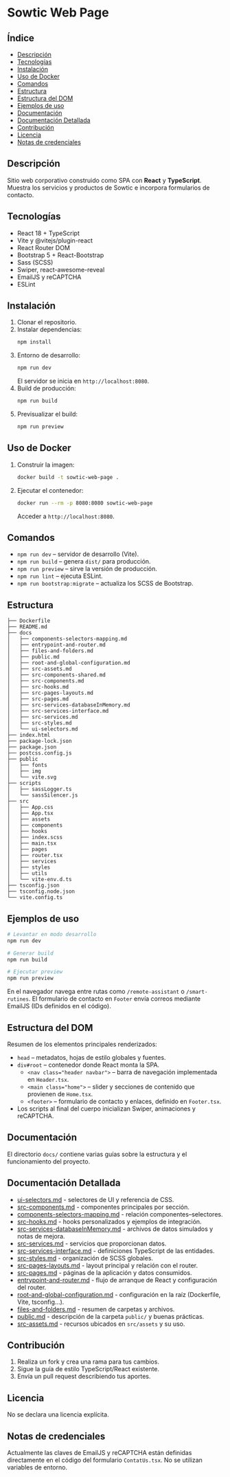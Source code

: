 # Sowtic Web Page

## Índice
- [Descripción](#descripción)
- [Tecnologías](#tecnologías)
- [Instalación](#instalación)
- [Uso de Docker](#uso-de-docker)
- [Comandos](#comandos)
- [Estructura](#estructura)
- [Estructura del DOM](#estructura-del-dom)
- [Ejemplos de uso](#ejemplos-de-uso)
- [Documentación](#documentación)
- [Documentación Detallada](#documentación-detallada)
- [Contribución](#contribución)
- [Licencia](#licencia)
- [Notas de credenciales](#notas-de-credenciales)
## Descripción
Sitio web corporativo construido como SPA con **React** y **TypeScript**. Muestra los servicios y productos de Sowtic e incorpora formularios de contacto.
## Tecnologías
- React 18 + TypeScript
- Vite y @vitejs/plugin-react
- React Router DOM
- Bootstrap 5 + React-Bootstrap
- Sass (SCSS)
- Swiper, react-awesome-reveal
- EmailJS y reCAPTCHA
- ESLint

## Instalación
1. Clonar el repositorio.
2. Instalar dependencias:
   ```bash
   npm install
   ```
3. Entorno de desarrollo:
   ```bash
   npm run dev
   ```
   El servidor se inicia en `http://localhost:8080`.
4. Build de producción:
   ```bash
   npm run build
   ```
5. Previsualizar el build:
   ```bash
   npm run preview
   ```

## Uso de Docker
1. Construir la imagen:
   ```bash
   docker build -t sowtic-web-page .
   ```
2. Ejecutar el contenedor:
   ```bash
   docker run --rm -p 8080:8080 sowtic-web-page
   ```
   Acceder a `http://localhost:8080`.

## Comandos
- `npm run dev` – servidor de desarrollo (Vite).
- `npm run build` – genera `dist/` para producción.
- `npm run preview` – sirve la versión de producción.
- `npm run lint` – ejecuta ESLint.
- `npm run bootstrap:migrate` – actualiza los SCSS de Bootstrap.

## Estructura
```text
├── Dockerfile
├── README.md
├── docs
│   ├── components-selectors-mapping.md
│   ├── entrypoint-and-router.md
│   ├── files-and-folders.md
│   ├── public.md
│   ├── root-and-global-configuration.md
│   ├── src-assets.md
│   ├── src-components-shared.md
│   ├── src-components.md
│   ├── src-hooks.md
│   ├── src-pages-layouts.md
│   ├── src-pages.md
│   ├── src-services-databaseInMemory.md
│   ├── src-services-interface.md
│   ├── src-services.md
│   ├── src-styles.md
│   └── ui-selectors.md
├── index.html
├── package-lock.json
├── package.json
├── postcss.config.js
├── public
│   ├── fonts
│   ├── img
│   └── vite.svg
├── scripts
│   ├── sassLogger.ts
│   └── sassSilencer.js
├── src
│   ├── App.css
│   ├── App.tsx
│   ├── assets
│   ├── components
│   ├── hooks
│   ├── index.scss
│   ├── main.tsx
│   ├── pages
│   ├── router.tsx
│   ├── services
│   ├── styles
│   ├── utils
│   └── vite-env.d.ts
├── tsconfig.json
├── tsconfig.node.json
└── vite.config.ts
```

## Ejemplos de uso
```bash
# Levantar en modo desarrollo
npm run dev

# Generar build
npm run build

# Ejecutar preview
npm run preview
```
En el navegador navega entre rutas como `/remote-assistant` o `/smart-rutines`. El formulario de contacto en `Footer` envía correos mediante EmailJS (IDs definidos en el código).

## Estructura del DOM
Resumen de los elementos principales renderizados:

- `head` – metadatos, hojas de estilo globales y fuentes.
- `div#root` – contenedor donde React monta la SPA.
  - `<nav class="header navbar">` – barra de navegación implementada en `Header.tsx`.
  - `<main class="home">` – slider y secciones de contenido que provienen de `Home.tsx`.
  - `<footer>` – formulario de contacto y enlaces, definido en `Footer.tsx`.
- Los scripts al final del cuerpo inicializan Swiper, animaciones y reCAPTCHA.

## Documentación
El directorio `docs/` contiene varias guías sobre la estructura y el funcionamiento del proyecto.

## Documentación Detallada
- [ui-selectors.md](docs/ui-selectors.md) - selectores de UI y referencia de CSS.
- [src-components.md](docs/src-components.md) - componentes principales por sección.
- [components-selectors-mapping.md](docs/components-selectors-mapping.md) - relación componentes–selectores.
- [src-hooks.md](docs/src-hooks.md) - hooks personalizados y ejemplos de integración.
- [src-services-databaseInMemory.md](docs/src-services-databaseInMemory.md) - archivos de datos simulados y notas de mejora.
- [src-services.md](docs/src-services.md) - servicios que proporcionan datos.
- [src-services-interface.md](docs/src-services-interface.md) - definiciones TypeScript de las entidades.
- [src-styles.md](docs/src-styles.md) - organización de SCSS globales.
- [src-pages-layouts.md](docs/src-pages-layouts.md) - layout principal y relación con el router.
- [src-pages.md](docs/src-pages.md) - páginas de la aplicación y datos consumidos.
- [entrypoint-and-router.md](docs/entrypoint-and-router.md) - flujo de arranque de React y configuración del router.
- [root-and-global-configuration.md](docs/root-and-global-configuration.md) - configuración en la raíz (Dockerfile, Vite, tsconfig...).
- [files-and-folders.md](docs/files-and-folders.md) - resumen de carpetas y archivos.
- [public.md](docs/public.md) - descripción de la carpeta `public/` y buenas prácticas.
- [src-assets.md](docs/src-assets.md) - recursos ubicados en `src/assets` y su uso.

## Contribución
1. Realiza un fork y crea una rama para tus cambios.
2. Sigue la guía de estilo TypeScript/React existente.
3. Envía un pull request describiendo tus aportes.

## Licencia
No se declara una licencia explícita.

## Notas de credenciales
Actualmente las claves de EmailJS y reCAPTCHA están definidas directamente en el código del formulario `ContatUs.tsx`. No se utilizan variables de entorno.

